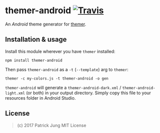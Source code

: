 # themer-android [![Travis](https://img.shields.io/travis/pddstudio/themer-android.svg)](https://travis-ci.org/pddstudio/themer-android)

An *Android* theme generator for [themer](https://github.com/mjswensen/themer).

## Installation & usage

Install this module wherever you have `themer` installed:

    npm install themer-android

Then pass `themer-android` as a `-t` (`--template`) arg to `themer`:

    themer -c my-colors.js -t themer-android -o gen

`themer-android` will generate a `themer-android-dark.xml` / `themer-android-light.xml` (or both) in your output directory. Simply copy this file to your resources folder in Android Studio.

## License

> (c) 2017 Patrick Jung MIT License
